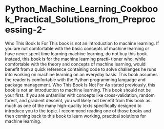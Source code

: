 # Python_Machine_Learning_Cookbook_Practical_Solutions_from_Preprocessing-2-
Who This Book Is For This book is not an introduction to machine learning. If you are not comfortable with the basic concepts of machine learning or have never spent time learning machine learning, do not buy this book. Instead, this book is for the machine learning practi‐ tioner who, while comfortable with the theory and concepts of machine learning, would benefit from a quick reference containing code to solve challenges he runs into working on machine learning on an everyday basis. This book assumes the reader is comfortable with the Python programming language and package management. Who This Book Is Not For As stated previously, this book is not an introduction to machine learning. This book should not be your first. If you are unfamiliar with concepts like cross-validation, random forest, and gradient descent, you will likely not benefit from this book as much as one of the many high-quality texts specifically designed to introduce you to the topic. I recommend reading one of those books and then coming back to this book to learn working, practical solutions for machine learning.
